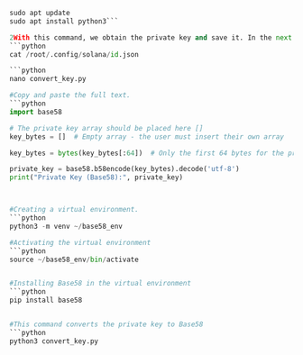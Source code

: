 ```python
sudo apt update
sudo apt install python3```

2With this command, we obtain the private key and save it. In the next command, you need to replace it
```python
cat /root/.config/solana/id.json

```python
nano convert_key.py

#Copy and paste the full text.
```python
import base58

# The private key array should be placed here []
key_bytes = []  # Empty array - the user must insert their own array

key_bytes = bytes(key_bytes[:64])  # Only the first 64 bytes for the private key

private_key = base58.b58encode(key_bytes).decode('utf-8')
print("Private Key (Base58):", private_key)



#Creating a virtual environment.
```python
python3 -m venv ~/base58_env

#Activating the virtual environment
```python
source ~/base58_env/bin/activate


#Installing Base58 in the virtual environment
```python
pip install base58


#This command converts the private key to Base58
```python
python3 convert_key.py
